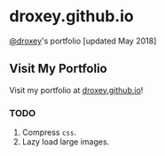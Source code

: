 # droxey.github.io

[@droxey](https://github.com/droxey)'s portfolio [updated May 2018]

## Visit My Portfolio

Visit my portfolio at [droxey.github.io](https://droxey.github.io)!

### TODO

1. Compress `css`.
1. Lazy load large images.
